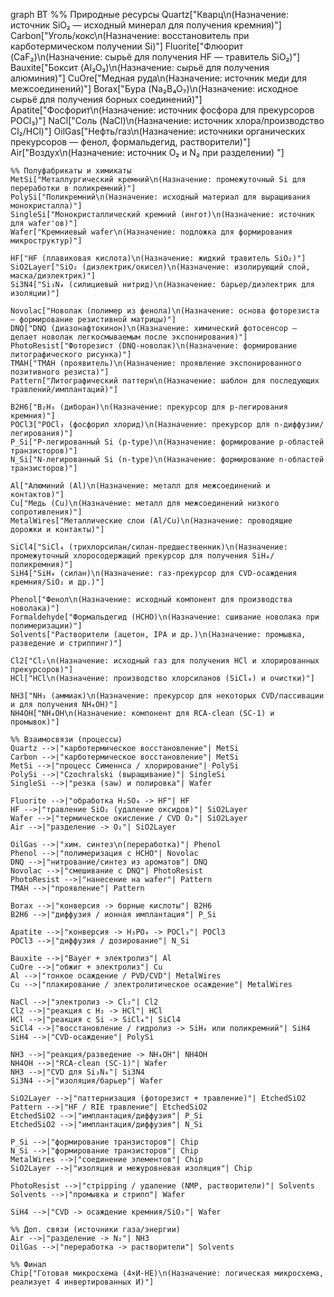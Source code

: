 
graph BT
    %% Природные ресурсы
    Quartz["Кварц\n(Назначение: источник SiO₂ — исходный минерал для получения кремния)"]
    Carbon["Уголь/кокс\n(Назначение: восстановитель при карботермическом получении Si)"]
    Fluorite["Флюорит (CaF₂)\n(Назначение: сырьё для получения HF — травитель SiO₂)"]
    Bauxite["Боксит (Al₂O₃)\n(Назначение: сырьё для получения алюминия)"]
    CuOre["Медная руда\n(Назначение: источник меди для межсоединений)"]
    Borax["Бура (Na₂B₄O₇)\n(Назначение: исходное сырьё для получения борных соединений)"]
    Apatite["Фосфорит\n(Назначение: источник фосфора для прекурсоров POCl₃)"]
    NaCl["Соль (NaCl)\n(Назначение: источник хлора/производство Cl₂/HCl)"]
    OilGas["Нефть/газ\n(Назначение: источники органических прекурсоров — фенол, формальдегид, растворители)"]
    Air["Воздух\n(Назначение: источник O₂ и N₂ при разделении) "]

    %% Полуфабрикаты и химикаты
    MetSi["Металлургический кремний\n(Назначение: промежуточный Si для переработки в поликремний)"]
    PolySi["Поликремний\n(Назначение: исходный материал для выращивания монокристалла)"]
    SingleSi["Монокристаллический кремний (ингот)\n(Назначение: источник для wafer'ов)"]
    Wafer["Кремниевый wafer\n(Назначение: подложка для формирования микроструктур)"]

    HF["HF (плавиковая кислота)\n(Назначение: жидкий травитель SiO₂)"]
    SiO2Layer["SiO₂ (диэлектрик/окисел)\n(Назначение: изолирующий слой, маска/диэлектрик)"]
    Si3N4["Si₃N₄ (силициевый нитрид)\n(Назначение: барьер/диэлектрик для изоляции)"]

    Novolac["Новолак (полимер из фенола)\n(Назначение: основа фоторезиста — формирование резистивной матрицы)"]
    DNQ["DNQ (диазонафтокинон)\n(Назначение: химический фотосенсор — делает новолак легкосмываемым после экспонирования)"]
    PhotoResist["Фоторезист (DNQ-новолак)\n(Назначение: формирование литографического рисунка)"]
    TMAH["TMAH (проявитель)\n(Назначение: проявление экспонированного позитивного резиста)"]
    Pattern["Литографический паттерн\n(Назначение: шаблон для последующих травлений/имплантаций)"]

    B2H6["B₂H₆ (диборан)\n(Назначение: прекурсор для p-легирования кремния)"]
    POCl3["POCl₃ (фосфорил хлорид)\n(Назначение: прекурсор для n-диффузии/легирования)"]
    P_Si["P-легированный Si (p-type)\n(Назначение: формирование p-областей транзисторов)"]
    N_Si["N-легированный Si (n-type)\n(Назначение: формирование n-областей транзисторов)"]

    Al["Алюминий (Al)\n(Назначение: металл для межсоединений и контактов)"]
    Cu["Медь (Cu)\n(Назначение: металл для межсоединений низкого сопротивления)"]
    MetalWires["Металлические слои (Al/Cu)\n(Назначение: проводящие дорожки и контакты)"]

    SiCl4["SiCl₄ (трихлорсилан/силан-предшественник)\n(Назначение: промежуточный хлоросодержащий прекурсор для получения SiH₄/поликремния)"]
    SiH4["SiH₄ (силан)\n(Назначение: газ-прекурсор для CVD-осаждения кремния/SiO₂ и др.)"]

    Phenol["Фенол\n(Назначение: исходный компонент для производства новолака)"]
    Formaldehyde["Формальдегид (HCHO)\n(Назначение: сшивание новолака при полимеризации)"]
    Solvents["Растворители (ацетон, IPA и др.)\n(Назначение: промывка, разведение и стриппинг)"]

    Cl2["Cl₂\n(Назначение: исходный газ для получения HCl и хлорированных прекурсоров)"]
    HCl["HCl\n(Назначение: производство хлорсиланов (SiCl₄) и очистки)"]

    NH3["NH₃ (аммиак)\n(Назначение: прекурсор для некоторых CVD/пассивации и для получения NH₄OH)"]
    NH4OH["NH₄OH\n(Назначение: компонент для RCA-clean (SC-1) и промывок)"]

    %% Взаимосвязи (процессы)
    Quartz -->|"карботермическое восстановление"| MetSi
    Carbon -->|"карботермическое восстановление"| MetSi
    MetSi -->|"процесс Сименнса / хлорирование"| PolySi
    PolySi -->|"Czochralski (выращивание)"| SingleSi
    SingleSi -->|"резка (saw) и полировка"| Wafer

    Fluorite -->|"обработка H₂SO₄ -> HF"| HF
    HF -->|"травление SiO₂ (удаление оксидов)"| SiO2Layer
    Wafer -->|"термическое окисление / CVD O₂"| SiO2Layer
    Air -->|"разделение -> O₂"| SiO2Layer

    OilGas -->|"хим. синтез\n(переработка)"| Phenol
    Phenol -->|"полимеризация с HCHO"| Novolac
    DNQ -->|"нитрование/синтез из ароматов"| DNQ
    Novolac -->|"смешивание с DNQ"| PhotoResist
    PhotoResist -->|"нанесение на wafer"| Pattern
    TMAH -->|"проявление"| Pattern

    Borax -->|"конверсия -> борные кислоты"| B2H6
    B2H6 -->|"диффузия / ионная имплантация"| P_Si

    Apatite -->|"конверсия -> H₃PO₄ -> POCl₃"| POCl3
    POCl3 -->|"диффузия / дозирование"| N_Si

    Bauxite -->|"Bayer + электролиз"| Al
    CuOre -->|"обжиг + электролиз"| Cu
    Al -->|"тонкое осаждение / PVD/CVD"| MetalWires
    Cu -->|"плакирование / электролитическое осаждение"| MetalWires

    NaCl -->|"электролиз -> Cl₂"| Cl2
    Cl2 -->|"реакция с H₂ -> HCl"| HCl
    HCl -->|"реакция с Si -> SiCl₄"| SiCl4
    SiCl4 -->|"восстановление / гидролиз -> SiH₄ или поликремний"| SiH4
    SiH4 -->|"CVD-осаждение"| PolySi

    NH3 -->|"реакция/разведение -> NH₄OH"| NH4OH
    NH4OH -->|"RCA-clean (SC-1)"| Wafer
    NH3 -->|"CVD для Si₃N₄"| Si3N4
    Si3N4 -->|"изоляция/барьер"| Wafer

    SiO2Layer -->|"паттернизация (фоторезист + травление)"| EtchedSiO2
    Pattern -->|"HF / RIE травление"| EtchedSiO2
    EtchedSiO2 -->|"имплантация/диффузия"| P_Si
    EtchedSiO2 -->|"имплантация/диффузия"| N_Si

    P_Si -->|"формирование транзисторов"| Chip
    N_Si -->|"формирование транзисторов"| Chip
    MetalWires -->|"соединение элементов"| Chip
    SiO2Layer -->|"изоляция и межуровневая изоляция"| Chip

    PhotoResist -->|"стрipping / удаление (NMP, растворители)"| Solvents
    Solvents -->|"промывка и стрипп"| Wafer

    SiH4 -->|"CVD -> осаждение кремния/SiO₂"| Wafer

    %% Доп. связи (источники газа/энергии)
    Air -->|"разделение -> N₂"| NH3
    OilGas -->|"переработка -> растворители"| Solvents

    %% Финал
    Chip["Готовая микросхема (4×И-НЕ)\n(Назначение: логическая микросхема, реализует 4 инвертированных И)"]


